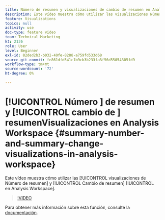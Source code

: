```yaml
---
title: Número de resumen y visualizaciones de cambio de resumen en Analysis Workspace
description: Este vídeo muestra cómo utilizar las visualizaciones Número de resumen y Cambio de resumen en Analysis Workspace.
feature: Visualizations
topics: null
activity: use
doc-type: feature video
team: Technical Marketing
kt: 2136
role: User
level: Beginner
exl-id: 82ded2b3-b032-40fe-8288-a759fd533d68
source-git-commit: fe861dfd541c1b9cb3b233fa3f56d55054305fd9
workflow-type: tm+mt
source-wordcount: '72'
ht-degree: 0%

---
```


# [!UICONTROL Número ] de resumen y  [!UICONTROL cambio de ]  resumenVisualizaciones en Analysis Workspace {#summary-number-and-summary-change-visualizations-in-analysis-workspace}

Este vídeo muestra cómo utilizar las [!UICONTROL visualizaciones de Número de resumen] y [!UICONTROL Cambio de resumen] [!UICONTROL en Analysis Workspace].

>[!VIDEO](https://video.tv.adobe.com/v/23992/?quality=12)

Para obtener más información sobre esta función, consulte la [documentación](https://experienceleague.adobe.com/docs/analytics/analyze/analysis-workspace/visualizations/summary-number-change.html?lang=en).
